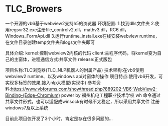 # TLC_Browers
一个开源的vb6基于webview2支持h5的浏览器
环境配置:
1.找到dlls文件夹
2.使用regsvr32.exe注册file_controlv2.dll，mathv3.dll，RC6.dll，Windows_FormApi.dll
3.运行runtime_install.exe在线安装webview runtime，在文件目录创建temp文件夹和logs文件夹即可

具体介绍:
kernel:控制webview2内核的代码
client:主程序代码，将kernel变为自己的主窗体，进程通信方式:共享文件
release:正式版包

项目名称:TLC浏览器(TLC_NLP机器人的附属产品)
技术架构:在vb6使用webview2 runtime、以及windows api对窗体的操作
项目特点:使用vb6开发，可实现多标签的效果,接入nlp大模型(实现中)
参考资料:https://www.vbforums.com/showthread.php?889202-VB6-WebView2-Binding-(Edge-Chromium)
power by 福州机电工程职业技术学校 wh
命令通过共享文件形式，也可以适配成winsock有时候不太稳定，所以采用共享文件
注册windows7及以上系统

目前此项目仅开发了3个小时，肯定是存在很多问题的...
